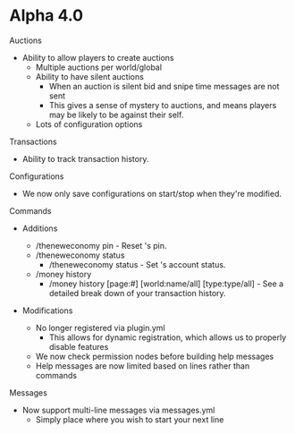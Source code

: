 Alpha 4.0
===========
Auctions
- Ability to allow players to create auctions
  - Multiple auctions per world/global
  - Ability to have silent auctions
    - When an auction is silent bid and snipe time messages are not sent
    - This gives a sense of mystery to auctions, and means players may be likely to be against their self.
  - Lots of configuration options
  
Transactions
- Ability to track transaction history.

Configurations
- We now only save configurations on start/stop when they're modified.

Commands

- Additions
  - /theneweconomy pin <username> <new pin> - Reset <username>'s pin.
  - /theneweconomy status
    - /theneweconomy status <username> <status> - Set <username>'s account status.
  - /money history
    - /money history [page:#] [world:name/all] [type:type/all] - See a detailed break down of your transaction history.

- Modifications
  - No longer registered via plugin.yml
    - This allows for dynamic registration, which allows us to properly disable features
  - We now check permission nodes before building help messages
  - Help messages are now limited based on lines rather than commands

Messages
- Now support multi-line messages via messages.yml
  - Simply place <newline> where you wish to start your next line